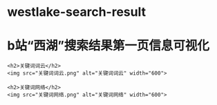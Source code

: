# westlake-search-result
<!DOCTYPE html>
<html>
  <head>
    <meta charset="utf-8">
    <title>b站“西湖”搜索结果第一页信息可视化</title>
  </head>
  <body>
    <h1>b站“西湖”搜索结果第一页信息可视化</h1>

    <h2>关键词词云</h2>
    <img src="关键词词云.png" alt="关键词词云" width="600">

    <h2>关键词网络</h2>
    <img src="关键词网络.png" alt="关键词网络" width="600">
  </body>
</html>
